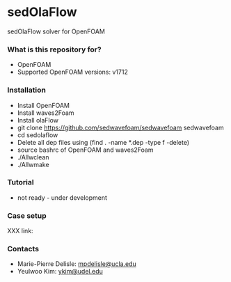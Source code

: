 # sedOlaFlow
sedOlaFlow solver for OpenFOAM

### What is this repository for? ###
* OpenFOAM
* Supported OpenFOAM versions: v1712

### Installation ###

* Install OpenFOAM
* Install waves2Foam
* Install olaFlow
* git clone https://github.com/sedwavefoam/sedwavefoam sedwavefoam
* cd sedolaflow
* Delete all dep files using (find . -name *.dep -type f -delete)
* source bashrc of OpenFOAM and waves2Foam
* ./Allwclean
* ./Allwmake

### Tutorial ###
* not ready - under development

### Case setup ###
XXX
link:

### Contacts ###
* Marie-Pierre Delisle: mpdelisle@ucla.edu
* Yeulwoo Kim: ykim@udel.edu
